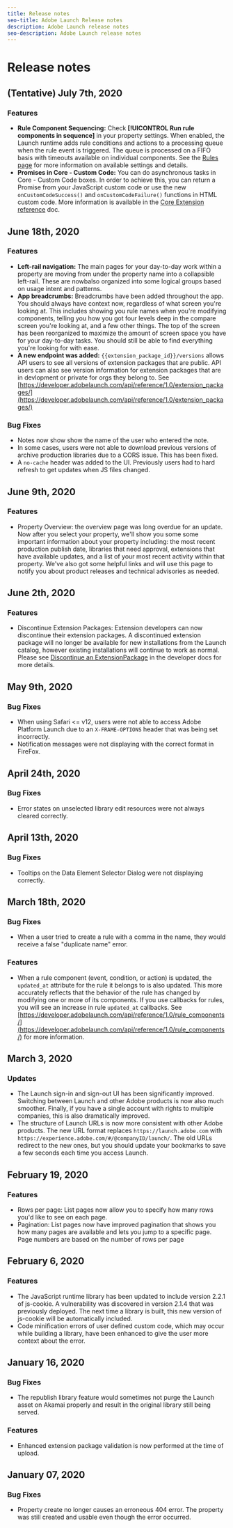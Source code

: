 ```yaml
---
title: Release notes
seo-title: Adobe Launch Release notes
description: Adobe Launch release notes
seo-description: Adobe Launch release notes
---
```


# Release notes

## (Tentative) July 7th, 2020

### Features

* **Rule Component Sequencing:** Check **[!UICONTROL Run rule components in sequence]** in your property settings.  When enabled, the Launch runtime adds rule conditions and actions to a processing queue when the rule event is triggered.  The queue is processed on a FIFO basis with timeouts available on individual components.  See the [Rules page](../launch-reference/managing-resources/rules.md) for more information on available settings and details.
* **Promises in Core - Custom Code:** You can do asynchronous tasks in Core - Custom Code boxes.  In order to achieve this, you can return a Promise from your JavaScript custom code or use the new `onCustomCodeSuccess()` and `onCustomCodeFailure()` functions in HTML custom code.  More information is available in the [Core Extension reference](../extension-reference/web/core-extension/overview.md) doc.

## June 18th, 2020

### Features

* **Left-rail navigation:** The main pages for your day-to-day work within a property are moving from under the property name into a collapsible left-rail. These are nowbalso organized into some logical groups based on usage intent and patterns.
* **App breadcrumbs:** Breadcrumbs have been added throughout the app.  You should always have context now, regardless of what screen you're looking at.  This includes showing you rule names when you're modifying components, telling you how you got four levels deep in the compare screen you're looking at, and a few other things.  The top of the screen has been reorganized to maximize the amount of screen space you have for your day-to-day tasks.  You should still be able to find everything you're looking for with ease.
* **A new endpoint was added:** `{{extension_package_id}}/versions` allows API users to see all versions of extension packages that are public. API users can also see version information for extension packages that are in devlopment or private for orgs they belong to. See [https://developer.adobelaunch.com/api/reference/1.0/extension_packages/](https://developer.adobelaunch.com/api/reference/1.0/extension_packages/)

### Bug Fixes

* Notes now show show the name of the user who entered the note.
* In some cases, users were not able to download previous versions of archive production libraries due to a CORS issue. This has been fixed. 
* A `no-cache` header was added to the UI. Previously users had to hard refresh to get updates when JS files changed.

## June 9th, 2020

### Features

* Property Overview: the overview page was long overdue for an update.  Now after you select your property, we'll show you some some important information about your property including: the most recent production publish date, libraries that need approval, extensions that have available updates, and a list of your most recent activity within that property.  We've also got some helpful links and will use this page to notify you about product releases and technical advisories as needed.

## June 2th, 2020

### Features

* Discontinue Extension Packages: Extension developers can now discontinue their extension packages.  A discontinued extension package will no longer be available for new installations from the Launch catalog, however existing installations will continue to work as normal.  Please see [Discontinue an ExtensionPackage](https://developer.adobelaunch.com/api/reference/1.0/extension_packages/discontinue/) in the developer docs for more details.

## May 9th, 2020

### Bug Fixes

* When using Safari <= v12, users were not able to access Adobe Platform Launch due to an `X-FRAME-OPTIONS` header that was being set incorrectly.
* Notification messages were not displaying with the correct format in FireFox.

## April 24th, 2020

### Bug Fixes

* Error states on unselected library edit resources were not always cleared correctly. 

## April 13th, 2020

### Bug Fixes

* Tooltips on the Data Element Selector Dialog were not displaying correctly.

## March 18th, 2020

### Bug Fixes

* When a user tried to create a rule with a comma in the name, they would receive a false "duplicate name" error.

### Features

* When a rule component (event, condition, or action) is updated, the `updated_at` attribute for the rule it belongs to is also updated. This more accurately reflects that the behavior of the rule has changed by modifying one or more of its components. If you use callbacks for rules, you will see an increase in rule `updated_at` callbacks. See [https://developer.adobelaunch.com/api/reference/1.0/rule_components/](https://developer.adobelaunch.com/api/reference/1.0/rule_components/) for more information.

## March 3, 2020

### Updates

* The Launch sign-in and sign-out UI has been significantly improved. Switching between Launch and other Adobe products is now also much smoother. Finally, if you have a single account with rights to multiple companies, this is also dramatically improved.
* The structure of Launch URLs is now more consistent with other Adobe products. The new URL format replaces `https://launch.adobe.com` with `https://experience.adobe.com/#/@companyID/launch/`. The old URLs redirect to the new ones, but you should update your bookmarks to save a few seconds each time you access Launch.

## February 19, 2020

### Features

* Rows per page: List pages now allow you to specify how many rows you'd like to see on each page.
* Pagination: List pages now have improved pagination that shows you how many pages are available and lets you jump to a specific page.  Page numbers are based on the number of rows per page

## February 6, 2020

### Features

* The JavaScript runtime library has been updated to include version 2.2.1 of js-cookie. A vulnerability was discovered in version 2.1.4 that was previously deployed. The next time a library is built, this new version of js-cookie will be automatically included.
* Code minification errors of user defined custom code, which may occur while building a library, have been enhanced to give the user more context about the error.

## January 16, 2020

### Bug Fixes

* The republish library feature would sometimes not purge the Launch asset on Akamai properly and result in the original library still being served.

### Features

* Enhanced extension package validation is now performed at the time of upload.

## January 07, 2020

### Bug Fixes

* Property create no longer causes an erroneous 404 error. The property was still created and usable even though the error occurred.
